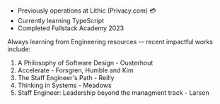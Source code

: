 * Previously operations at Lithic (Privacy.com) 💳
* Currently learning TypeScript
* Completed Fullstack Academy 2023


Always learning from Engineering resources -- recent impactful works include:
1. A Philosophy of Software Design - Ousterhout
2. Accelerate - Forsgren, Humble and Kim
3. The Staff Engineer's Path - Reilly
4. Thinking in Systems - Meadows
5. Staff Engineer: Leadership beyond the managment track - Larson


<!---
makeitsough/makeitsough is a ✨ special ✨ repository because its `README.md` (this file) appears on your GitHub profile.
You can click the Preview link to take a look at your changes.
--->
